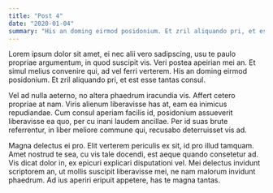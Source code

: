 ```yaml
---
title: "Post 4"
date: "2020-01-04"
summary: "His an doming eirmod posidonium. Et zril aliquando pri, et est esse tantas consul"
---
```


Lorem ipsum dolor sit amet, ei nec alii vero sadipscing, usu te paulo propriae argumentum, in quod suscipit vis. Veri postea apeirian mei an. Et simul melius convenire qui, ad vel ferri verterem. His an doming eirmod posidonium. Et zril aliquando pri, et est esse tantas consul.

Vel ad nulla aeterno, no altera phaedrum iracundia vis. Affert cetero propriae at nam. Viris alienum liberavisse has at, eam ea inimicus repudiandae. Cum consul aperiam facilis id, posidonium assueverit liberavisse ea quo, per cu inani laudem ancillae. Per id suas brute referrentur, in liber meliore commune qui, recusabo deterruisset vis ad.

Magna delectus ei pro. Elit verterem periculis ex sit, id pro illud tamquam. Amet nostrud te sea, cu vis tale docendi, est aeque quando consetetur ad. Vis dicat dolor in, ex epicuri explicari disputationi vel. Mei delectus invidunt scriptorem an, ut mollis suscipit liberavisse mei, ne nam malorum invidunt phaedrum. Ad ius aperiri eripuit appetere, has te magna tantas.